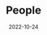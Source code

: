 ---
title: People
date: 2022-10-24

type: landing

#---------------------------------------------------------------------------------

sections:

#---------------------------------------------------------------------------------

  - block: about.biography
    id: id-professor
    content:
      title: |-
        **Professor**
      # Choose a user profile to display (a folder name within `content/authors/`)
      username: Changdon Kee
      text: |-
        - Satellite Navigation System (GPS, GALILEO, GLONASS, QZSS, COMPASS)
        - Satellite Augmentation System (SBAS, DGPS, WADGPS, WASS)
        - Real-Time Kinematic (Compact Network RTK)
        - Pseudolite (Indoor Navigation System)
        - GNSS Receiver
        - GNSS Orbit Determination
        - CubeSat
        - UAV Automatic Navigation and Control
        - GPS Attitude Determination
        - Spacecraft Attitude Orbit Control System (ADCS, AOCS)
        - Avionics

#---------------------------------------------------------------------------------
  - block: markdown
    id: id-interests
    content:
      title: |-
        Research</br>Interests
      text: |-
        - Satellite Navigation System (GPS, GALILEO, GLONASS, QZSS, COMPASS)
        - Satellite Augmentation System (SBAS, DGPS, WADGPS, WASS)
        - Real-Time Kinematic (Compact Network RTK)
        - Pseudolite (Indoor Navigation System)
        - GNSS Receiver
        - GNSS Orbit Determination
        - CubeSat
        - UAV Automatic Navigation and Control
        - GPS Attitude Determination
        - Spacecraft Attitude Orbit Control System (ADCS, AOCS)
        - Avionics

    design:
      view: citation   
      columns: '2'


#---------------------------------------------------------------------------------

  - block: people
    id: id-member
    content:
      title: |-
        **Member**
      # Choose which groups/teams of users to display.
      #   Edit `user_groups` in each user's profile to add them to one or more of these groups.
      user_groups:
          - Postdoc
          - Ph.D Student
          - M.S Student
      sort_by: Params.grad_year
      sort_ascending: true
    design:
      show_interests: false
      show_role: true
      show_social: true

#---------------------------------------------------------------------------------

  - block: people
    id: id-alumni
    content:
      title: |-
        **Alumni**
        </br>
        </br>
      # Choose which groups/teams of users to display.
      #   Edit `user_groups` in each user's profile to add them to one or more of these groups.
      user_groups:
          - Ph.D
          - M.S
      sort_by: Params.grad_year
      sort_ascending: true
    design:
      show_interests: false
      show_role: true
      show_social: true


---